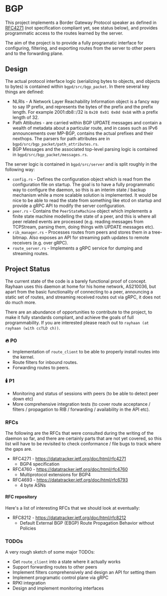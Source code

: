# BGP

This project implements a Border Gateway Protocol speaker as defined in [RFC4271](https://datatracker.ietf.org/doc/html/rfc4271) (not specification compliant yet, see status below), and provides programmatic access to the routes learned by the server.

The aim of the project is to provide a fully programatic interface for configuring, filtering, and exporting routes from the server to other peers and to the forwarding plane. 

## Design

The actual protocol interface logic (serializing bytes to objects, and objects to bytes) is contained within `bgpd/src/bgp_packet`. In there several key things are defined:

* NLRIs - A Network Layer Reachability Information object is a fancy way to say IP prefix, and represents the bytes of the prefix and the prefix length. For example 2001:db8::/32 is `0x20 0x01 0x0d 0xb8` with a prefix length of 32.
* Path Attibutes - are carried within BGP UPDATE messages and contain a wealth of metadata about a particular route, and in cases such as IPv6 announcements over MP-BGP, contains the actual prefixes and their nexthops. The parsers for path attributes are in `bgpd/src/bgp_packet/path_attributes.rs`.
* BGP Messages and the associated top-level parsing logic is contained in `bgpd/src/bgp_packet/messages.rs`.

The server logic is contained in `bgpd/src/server` and is split roughly in the following way:
* `config.rs` - Defines the configuration object which is read from the configuration file on startup. The goal is to have a fully programmatic way to configure the daemon, so this is an interim state / backup mechanism while a more scalable solution is implemented. It would be nice to be able to read the state from something like etcd on startup and provide a gRPC API to modify the server configuration.
* `peer.rs` - Contains the `PeerStateMachine` object which implements a finite state machine modelling the state of a peer, and this is where all peer related events are processed (e.g. reading messages from TCPStream, parsing them, doing things with UPDATE messages etc).
* `rib_manager.rs` - Processes routes from peers and stores them in a tree-bitmap. Also exposes an API for streaming path updates to remote receivers (e.g. over gRPC).
* `route_server.rs` - Implements a gRPC service for dumping and streaming routes.

## Project Status

The current state of the code is a barely functional proof of concept. Rayhaan uses this daemon at home for his home network, AS210036, but apart from the basic functionality of connecting to a peer, announcing a static set of routes, and streaming received routes out via gRPC, it does not do much more.

There are an abundance of opportunities to contribute to the project, to make it fully standards compliant, and achieve the goals of full programmability. If you are interested please reach out to `rayhaan (at rayhaan (with ccTLD ch))`.

### 🔥 P0

* Implementation of `route_client` to be able to properly install routes into the kernel.
* Route filters for inbound routes.
* Forwarding routes to peers.

### 🕯️ P1

* Monitoring and status of sessions with peers (to be able to detect peer down etc)
* More comprehensive integration tests (to cover route acceptance / filters / propagation to RIB / forwarding / availability in the API etc).

### RFCs

The following are the RFCs that were consulted during the writing of the daemon so far, and there are certainly parts that are not yet covered, so this list will have to be revisited to check conformance / file bugs to track where the gaps are.

* RFC4271 - https://datatracker.ietf.org/doc/html/rfc4271
	- BGP4 specification
* RFC4760 - https://datatracker.ietf.org/doc/html/rfc4760
	- Multiprotocol extensions for BGP4
* RFC4693 - https://datatracker.ietf.org/doc/html/rfc6793
	- 4 byte ASNs
	
#### RFC repository

Here's a list of interesting RFCs that we should look at eventually:

* RFC8212 - https://datatracker.ietf.org/doc/html/rfc8212
	- Default External BGP (EBGP) Route Propagation Behavior without Policies

### TODOs

A very rough sketch of some major TODOs:

* Get `route_client` into a state where it actually works
* Support forwarding routes to other peers
* Implement filters comprehensively and design an API for setting them
* Implement programatic control plane via gRPC
* RPKI integration
* Design and implement monitoring interfaces

